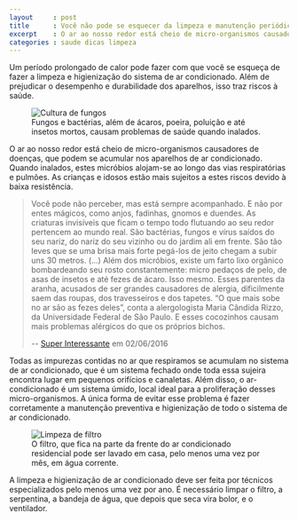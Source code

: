 ```yaml
---
layout     : post
title      : Você não pode se esquecer da limpeza e manutenção periódica do ar-condicionado
excerpt    : O ar ao nosso redor está cheio de micro-organismos causadores de doenças, que podem se acumular nos aparelhos de ar condicionado. Estes micróbios, como fungos e bactérias, além de ácaros, poeira, poluição e até insetos mortos, causam problemas de saúde quando inalados, alojando-se ao longo das vias respiratórias e pulmões.
categories : saude dicas limpeza
---
```


Um período prolongado de calor pode fazer com que você se esqueça de fazer a limpeza e higienização do sistema de ar condicionado. Além de prejudicar o desempenho e durabilidade dos aparelhos, isso traz riscos à saúde.

<figure class="grid">
    <div class="cell">
        <img src="https://c2.staticflickr.com/8/7388/27146501680_c6113c6494_o.jpg" alt="Cultura de fungos">
    </div>
    <figcaption class="cell">Fungos e bactérias, além de ácaros, poeira, poluição e até insetos mortos, causam problemas de saúde quando inalados.</figcaption>
</figure>

O ar ao nosso redor está cheio de micro-organismos causadores de doenças, que podem se acumular nos aparelhos de ar condicionado. Quando inalados, estes micróbios alojam-se ao longo das vias respiratórias e pulmões. As crianças e idosos estão mais sujeitos a estes riscos devido à baixa resistência.

> Você pode não perceber, mas está sempre acompanhado. E não por entes mágicos, como anjos, fadinhas, gnomos e duendes. As criaturas invisíveis que ficam o tempo todo flutuando ao seu redor pertencem ao mundo real. São bactérias, fungos e vírus saídos do seu nariz, do nariz do seu vizinho ou do jardim ali em frente. São tão leves que se uma brisa mais forte pegá-los de jeito chegam a subir uns 30 metros. (...) Além dos micróbios, existe um farto lixo orgânico bombardeando seu rosto constantemente: micro pedaços de pelo, de asas de insetos e até fezes de ácaro. Isso mesmo. Esses parentes da aranha, acusados de ser grandes causadores de alergia, dificilmente saem das roupas, dos travesseiros e dos tapetes. “O que mais sobe no ar são as fezes deles”, conta a alergologista Maria Cândida Rizzo, da Universidade Federal de São Paulo. E esses cocozinhos causam mais problemas alérgicos do que os próprios bichos.
> 
> -- [Super Interessante](http://super.abril.com.br/ciencia/microorganismos-o-incrivel-zoo-do-ar) em 02/06/2016

Todas as impurezas contidas no ar que respiramos se acumulam no sistema de ar condicionado, que é um sistema fechado onde toda essa sujeira encontra lugar em pequenos orifícios e canaletas. Além disso, o ar-condicionado é um sistema úmido, local ideal para a proliferação desses micro-organismos. A única forma de evitar esse problema é fazer corretamente a manutenção preventiva e higienização de todo o sistema de ar condicionado.

<figure class="grid">
    <div class="cell">
        <img src="https://c2.staticflickr.com/8/7677/27422564365_76f7036188_c.jpg" alt="Limpeza de filtro">
    </div>
    <figcaption class="cell">O filtro, que fica na parte da frente do ar condicionado residencial pode ser lavado em casa, pelo menos uma vez por mês, em água corrente.</figcaption>
</figure>

A limpeza e higienização de ar condicionado deve ser feita por técnicos especializados pelo menos uma vez por ano. É necessário limpar o filtro, a serpentina, a bandeja de água, que depois que seca vira bolor, e o ventilador.

